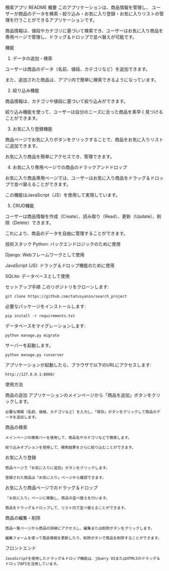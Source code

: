 検索アプリ README
概要
このアプリケーションは、商品情報を管理し、
ユーザーが商品のデータを検索・絞り込み・お気に入り登録・お気に入りリストの管理を行うことができるアプリケーションです。

商品情報は、値段やカテゴリに基づいて検索でき、ユーザーはお気に入り商品を専用ページで管理し、ドラッグ＆ドロップで並べ替えが可能です。

機能
1. データの追加・検索

  ユーザーは商品のデータ（名前、値段、カテゴリなど）を追加できます。

  また、追加された商品は、アプリ内で簡単に検索できるようになっています。

2. 絞り込み機能

  商品情報は、カテゴリや値段に基づいて絞り込みができます。

  絞り込み機能を使って、ユーザーは自分のニーズに合った商品を素早く見つけることができます。

3. お気に入り登録機能
   
  商品ページでお気に入りボタンをクリックすることで、商品をお気に入りリストに追加できます。

  お気に入り商品を簡単にアクセスでき、管理できます。

4. お気に入り専用ページでの商品のドラックアンドドロップ
   
  お気に入り商品専用ページでは、ユーザーはお気に入り商品をドラッグ＆ドロップで並べ替えることができます。

  この機能はJavaScript（JS）を使用して実現しています。

5. CRUD機能
   
  ユーザーは商品情報を作成（Create）、読み取り（Read）、更新（Update）、削除（Delete）できます。
 
  これにより、商品のデータを自由に管理することができます。




技術スタック
Python: バックエンドロジックのために使用

Django: Webフレームワークとして使用

JavaScript (JS): ドラッグ＆ドロップ機能のために使用

SQLite: データベースとして使用



セットアップ手順
このリポジトリをクローンします:

    git clone https://github.com/tatusyanin/search_project
  
  必要なパッケージをインストールします:

    pip install -r requirements.txt
  
データベースをマイグレーションします:

    python manage.py migrate
  
サーバーを起動します。

    python manage.py runserver
  
アプリケーションが起動したら、ブラウザで以下のURLにアクセスします:

    http://127.0.0.1:8000/  


使用方法

商品の追加
    アプリケーションのメインページから「商品を追加」ボタンをクリックします。

    必要な情報（名前、価格、カテゴリなど）を入力し、「保存」ボタンをクリックして商品のデータを追加します。
    
商品の検索

    メインページの検索バーを使用して、商品名やカテゴリなどで検索します。
    
    絞り込みオプションを使用して、検索結果をさらに絞り込むことができます。

お気に入り登録

    商品ページで「お気に入りに追加」ボタンをクリックします。

    登録された商品は「お気に入り」ページから確認できます。

お気に入り商品ページでのドラッグ＆ドロップ

    「お気に入り」ページに移動し、商品の並べ替えを行います。

    商品をドラッグ＆ドロップして、リスト内で並べ替えることができます。

商品の編集・削除

    商品一覧ページから商品の詳細にアクセスし、編集または削除ボタンをクリックします。

    編集フォームを使って商品情報を更新したり、削除ボタンで商品を削除することができます。

フロントエンド

    JavaScriptを使用したドラッグ＆ドロップ機能は、jQuery UIまたはHTML5のドラッグ＆ドロップAPIを活用しています。


